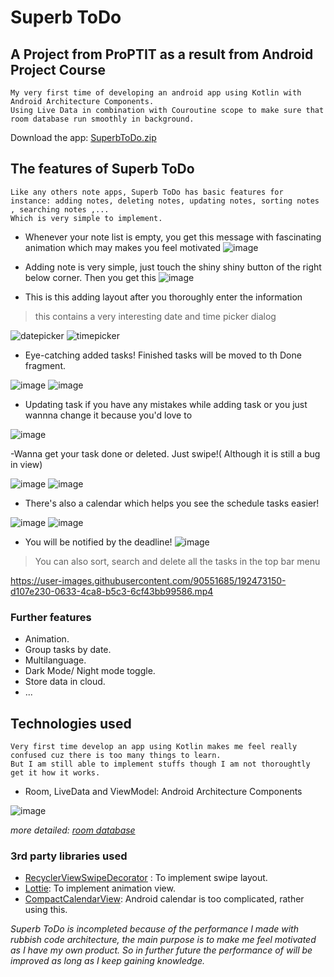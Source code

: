 # Superb ToDo 
## A Project from ProPTIT as a result from Android Project Course
```
My very first time of developing an android app using Kotlin with Android Architecture Components. 
Using Live Data in combination with Couroutine scope to make sure that room database run smoothly in background.
```
Download the app: [SuperbToDo.zip](https://github.com/1DoiSimpEm/Superb-ToDo-Note/files/9654321/SuperbToDo.zip)

## The features of Superb ToDo
```
Like any others note apps, Superb ToDo has basic features for instance: adding notes, deleting notes, updating notes, sorting notes , searching notes ,... 
Which is very simple to implement.
```
- Whenever your note list is empty, you get this message with fascinating animation which may makes you feel motivated
![image](https://user-images.githubusercontent.com/90551685/192421285-f1eac95c-e107-487f-8f8e-72e16b6b0dac.png)

- Adding note is very simple, just touch the shiny shiny button of the right below corner. Then you get this 
  ![image](https://user-images.githubusercontent.com/90551685/192421425-c505f3fa-703f-4ae9-b0d5-c772d0e2c3db.png)

- This is this adding layout after you thoroughly enter the information
 > this contains a very interesting date and time picker dialog

 ![datepicker](https://user-images.githubusercontent.com/90551685/192437768-b78eefb2-a8df-48f7-aa96-307629ddaa8b.PNG)
![timepicker](https://user-images.githubusercontent.com/90551685/192437777-abfc0358-2134-4a66-bb02-b3abfecad14e.PNG)
- Eye-catching added tasks! Finished tasks will be moved to th Done fragment.

![image](https://user-images.githubusercontent.com/90551685/192457014-972b4a90-6d4b-44fe-a9e8-3f64d4c82bb4.png)
![image](https://user-images.githubusercontent.com/90551685/192457460-b4c7888e-c3be-4a71-b38c-9f2fa103131d.png)

- Updating task if you have any mistakes while adding task or you just wannna change it because you'd love to

![image](https://user-images.githubusercontent.com/90551685/192459867-b357d024-06dc-43bf-9276-697c2f28bc23.png)

-Wanna get your task done or deleted. Just swipe!( Although it is still a bug in view)

![image](https://user-images.githubusercontent.com/90551685/192466013-4502a7ae-7d88-4c42-9128-cf0902f1935c.png)
![image](https://user-images.githubusercontent.com/90551685/192466040-421f8ab3-49b4-4cec-b281-4e0f20b62f8e.png)


- There's also a calendar which helps you see the schedule tasks easier!

![image](https://user-images.githubusercontent.com/90551685/192458302-4c376785-476a-4c71-9611-f37ef61a2fe4.png)
![image](https://user-images.githubusercontent.com/90551685/192458353-f4837dfe-1696-4800-a93d-e06d671d0e76.png)

- You will be notified by the deadline! 
![image](https://user-images.githubusercontent.com/90551685/192458516-ca903172-20a8-467b-8d08-737b69715ccf.png)

>You can also sort, search and delete all the tasks in the top bar menu

https://user-images.githubusercontent.com/90551685/192473150-d107e230-0633-4ca8-b5c3-6cf43bb99586.mp4


### Further features
- Animation.
- Group tasks by date.
- Multilanguage.
- Dark Mode/ Night mode toggle.
- Store data in cloud.
- ...
## Technologies used
```
Very first time develop an app using Kotlin makes me feel really confused cuz there is too many things to learn. 
But I am still able to implement stuffs though I am not thoroughtly get it how it works.
```
- Room, LiveData and ViewModel: Android Architecture Components 

![image](https://user-images.githubusercontent.com/90551685/192464211-2d1faa21-9188-4321-966d-15450dbc5236.png)

_more detailed: [room database](https://google-developer-training.github.io/android-developer-fundamentals-course-concepts-v2/unit-4-saving-user-data/lesson-10-storing-data-with-room/10-1-c-room-livedata-viewmodel/10-1-c-room-livedata-viewmodel.html#recommended)_ 

### 3rd party libraries used

- [RecyclerViewSwipeDecorator](https://github.com/xabaras/RecyclerViewSwipeDecorator) : To implement swipe layout.
- [Lottie](https://github.com/airbnb/lottie-android): To implement animation view.
- [CompactCalendarView](https://github.com/SundeepK/CompactCalendarView): Android calendar is too complicated, rather using this.

_Superb ToDo is incompleted because of the performance I made with rubbish code architecture, the main purpose is to make me feel motivated as I have my own product. So in further future the performance of will be improved as long as I keep gaining knowledge._







